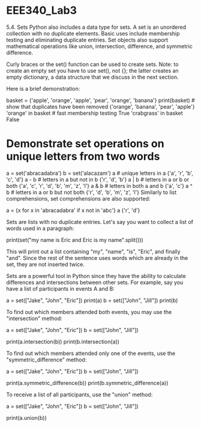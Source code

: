# EEE340_Lab3

5.4. Sets
Python also includes a data type for sets. A set is an unordered collection with no duplicate elements. Basic uses include membership testing and eliminating duplicate entries. Set objects also support mathematical operations like union, intersection, difference, and symmetric difference.

Curly braces or the set() function can be used to create sets. Note: to create an empty set you have to use set(), not {}; the latter creates an empty dictionary, a data structure that we discuss in the next section.

Here is a brief demonstration:

>>>
basket = {'apple', 'orange', 'apple', 'pear', 'orange', 'banana'}
print(basket)                      # show that duplicates have been removed
{'orange', 'banana', 'pear', 'apple'}
'orange' in basket                 # fast membership testing
True
'crabgrass' in basket
False

# Demonstrate set operations on unique letters from two words

a = set('abracadabra')
b = set('alacazam')
a                                  # unique letters in a
{'a', 'r', 'b', 'c', 'd'}
a - b                              # letters in a but not in b
{'r', 'd', 'b'}
a | b                              # letters in a or b or both
{'a', 'c', 'r', 'd', 'b', 'm', 'z', 'l'}
a & b                              # letters in both a and b
{'a', 'c'}
a ^ b                              # letters in a or b but not both
{'r', 'd', 'b', 'm', 'z', 'l'}
Similarly to list comprehensions, set comprehensions are also supported:

>>>
a = {x for x in 'abracadabra' if x not in 'abc'}
a
{'r', 'd'}







Sets are lists with no duplicate entries. Let's say you want to collect a list of words used in a paragraph:

print(set("my name is Eric and Eric is my name".split()))


This will print out a list containing "my", "name", "is", "Eric", and finally "and". Since the rest of the sentence uses words which are already in the set, they are not inserted twice.

Sets are a powerful tool in Python since they have the ability to calculate differences and intersections between other sets. For example, say you have a list of participants in events A and B:

a = set(["Jake", "John", "Eric"])
print(a)
b = set(["John", "Jill"])
print(b)


To find out which members attended both events, you may use the "intersection" method:

a = set(["Jake", "John", "Eric"])
b = set(["John", "Jill"])

print(a.intersection(b))
print(b.intersection(a))


To find out which members attended only one of the events, use the "symmetric_difference" method:

a = set(["Jake", "John", "Eric"])
b = set(["John", "Jill"])

print(a.symmetric_difference(b))
print(b.symmetric_difference(a))


To receive a list of all participants, use the "union" method:

a = set(["Jake", "John", "Eric"])
b = set(["John", "Jill"])

print(a.union(b))




